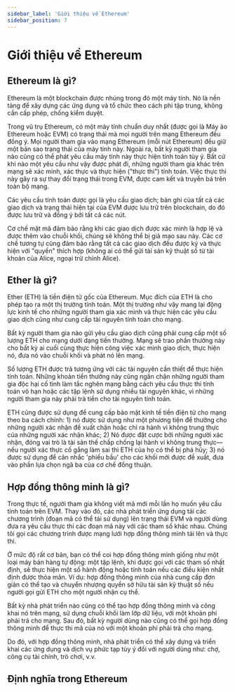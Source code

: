 ```yaml
---
sidebar_label: 'Giới thiệu về Ethereum'
sidebar_position: 7
---
```

# Giới thiệu về Ethereum
## Ethereum là gì?
Ethereum là một blockchain được nhúng trong đó một máy tính. Nó là nền tảng để xây dựng các ứng dụng và tổ chức theo cách phi tập trung, không cần cấp phép, chống kiểm duyệt.

Trong vũ trụ Ethereum, có một máy tính chuẩn duy nhất (được gọi là Máy ảo Ethereum hoặc EVM) có trạng thái mà mọi người trên mạng Ethereum đều đồng ý. Mọi người tham gia vào mạng Ethereum (mỗi nút Ethereum) đều giữ một bản sao trạng thái của máy tính này. Ngoài ra, bất kỳ người tham gia nào cũng có thể phát yêu cầu máy tính này thực hiện tính toán tùy ý. Bất cứ khi nào một yêu cầu như vậy được phát đi, những người tham gia khác trên mạng sẽ xác minh, xác thực và thực hiện ("thực thi") tính toán. Việc thực thi này gây ra sự thay đổi trạng thái trong EVM, được cam kết và truyền bá trên toàn bộ mạng.

Các yêu cầu tính toán được gọi là yêu cầu giao dịch; bản ghi của tất cả các giao dịch và trạng thái hiện tại của EVM được lưu trữ trên blockchain, do đó được lưu trữ và đồng ý bởi tất cả các nút.

Cơ chế mật mã đảm bảo rằng khi các giao dịch được xác minh là hợp lệ và được thêm vào chuỗi khối, chúng sẽ không thể bị giả mạo sau này. Các cơ chế tương tự cũng đảm bảo rằng tất cả các giao dịch đều được ký và thực hiện với "quyền" thích hợp (không ai có thể gửi tài sản kỹ thuật số từ tài khoản của Alice, ngoại trừ chính Alice).
## Ether là gì?
Ether (ETH) là tiền điện tử gốc của Ethereum. Mục đích của ETH là cho phép tạo ra một thị trường tính toán. Một thị trường như vậy mang lại động lực kinh tế cho những người tham gia xác minh và thực hiện các yêu cầu giao dịch cũng như cung cấp tài nguyên tính toán cho mạng.

Bất kỳ người tham gia nào gửi yêu cầu giao dịch cũng phải cung cấp một số lượng ETH cho mạng dưới dạng tiền thưởng. Mạng sẽ trao phần thưởng này cho bất kỳ ai cuối cùng thực hiện công việc xác minh giao dịch, thực hiện nó, đưa nó vào chuỗi khối và phát nó lên mạng.

Số lượng ETH được trả tương ứng với các tài nguyên cần thiết để thực hiện tính toán. Những khoản tiền thưởng này cũng ngăn chặn những người tham gia độc hại cố tình làm tắc nghẽn mạng bằng cách yêu cầu thực thi tính toán vô hạn hoặc các tập lệnh sử dụng nhiều tài nguyên khác, vì những người tham gia này phải trả tiền cho tài nguyên tính toán.

ETH cũng được sử dụng để cung cấp bảo mật kinh tế tiền điện tử cho mạng theo ba cách chính: 1) nó được sử dụng như một phương tiện để thưởng cho những người xác nhận đề xuất chặn hoặc chỉ ra hành vi không trung thực của những người xác nhận khác; 2) Nó được đặt cược bởi những người xác nhận, đóng vai trò là tài sản thế chấp chống lại hành vi không trung thực—nếu người xác thực cố gắng làm sai thì ETH của họ có thể bị phá hủy; 3) nó được sử dụng để cân nhắc 'phiếu bầu' cho các khối mới được đề xuất, đưa vào phần lựa chọn ngã ba của cơ chế đồng thuận.
## Hợp đồng thông minh là gì?
Trong thực tế, người tham gia không viết mã mới mỗi lần họ muốn yêu cầu tính toán trên EVM. Thay vào đó, các nhà phát triển ứng dụng tải các chương trình (đoạn mã có thể tái sử dụng) lên trạng thái EVM và người dùng đưa ra yêu cầu thực thi các đoạn mã này với các tham số khác nhau. Chúng tôi gọi các chương trình được mạng lưới hợp đồng thông minh tải lên và thực thi.

Ở mức độ rất cơ bản, bạn có thể coi hợp đồng thông minh giống như một loại máy bán hàng tự động: một tập lệnh, khi được gọi với các tham số nhất định, sẽ thực hiện một số hành động hoặc tính toán nếu các điều kiện nhất định được thỏa mãn. Ví dụ: hợp đồng thông minh của nhà cung cấp đơn giản có thể tạo và chuyển nhượng quyền sở hữu tài sản kỹ thuật số nếu người gọi gửi ETH cho một người nhận cụ thể.

Bất kỳ nhà phát triển nào cũng có thể tạo hợp đồng thông minh và công khai nó trên mạng, sử dụng chuỗi khối làm lớp dữ liệu, với một khoản phí phải trả cho mạng. Sau đó, bất kỳ người dùng nào cũng có thể gọi hợp đồng thông minh để thực thi mã của nó với một khoản phí phải trả cho mạng.

Do đó, với hợp đồng thông minh, nhà phát triển có thể xây dựng và triển khai các ứng dụng và dịch vụ phức tạp tùy ý đối với người dùng như: chợ, công cụ tài chính, trò chơi, v.v.
## Định nghĩa trong Ethereum